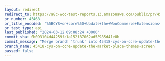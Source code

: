 ```yaml
---
layout: redirect
redirect_to: https://a8c-woo-test-reports.s3.amazonaws.com/public/pr/45468/api/index.html
pr_number: 45468
pr_title_encoded: "%5BCYS+on+core%5D+Update+the+WooCommerce+Extensions+Themes+page+to+include+references+to+the+CYS"
pr_test_type: api
last_published: "2024-03-12 09:08:24 +0000"
commit_sha: 0b093104d44259fc1a152f87062ad58985d41e8b
commit_message: "Merge branch 'trunk' into 45418-cys-on-core-update-the-market-place-t…"
branch_name: 45418-cys-on-core-update-the-market-place-themes-screen
passed: false
---
```

